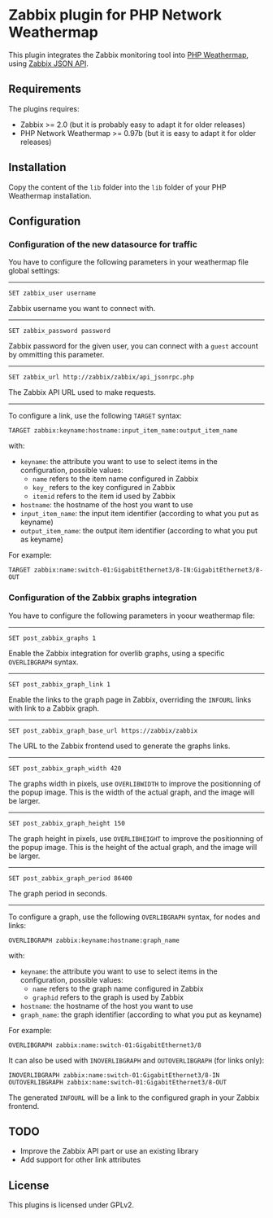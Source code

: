 # Zabbix plugin for PHP Network Weathermap

This plugin integrates the Zabbix monitoring tool into [PHP Weathermap](http://www.network-weathermap.com), using [Zabbix JSON API](https://www.zabbix.com/documentation/2.0/manual/appendix/api/api).

## Requirements

The plugins requires:
* Zabbix >= 2.0 (but it is probably easy to adapt it for older releases)
* PHP Network Weathermap >= 0.97b (but it is easy to adapt it for older releases)

## Installation

Copy the content of the `lib` folder into the `lib` folder of your PHP Weathermap installation.

## Configuration

### Configuration of the new datasource for traffic

You have to configure the following parameters in your weathermap file global settings:

---

`SET zabbix_user username`

Zabbix username you want to connect with.

---

`SET zabbix_password password`

Zabbix password for the given user, you can connect with a `guest` account by ommitting this parameter.

---

`SET zabbix_url http://zabbix/zabbix/api_jsonrpc.php`

The Zabbix API URL used to make requests.

---

To configure a link, use the following `TARGET` syntax:

```
TARGET zabbix:keyname:hostname:input_item_name:output_item_name
```

with:

* `keyname`: the attribute you want to use to select items in the configuration, possible values:
  * `name` refers to the item name configured in Zabbix
  * `key_` refers to the key configured in Zabbix
  * `itemid` refers to the item id used by Zabbix
* `hostname`: the hostname of the host you want to use
* `input_item_name`: the input item identifier (according to what you put as keyname)
* `output_item_name`: the output item identifier (according to what you put as keyname)

For example:

```
TARGET zabbix:name:switch-01:GigabitEthernet3/8-IN:GigabitEthernet3/8-OUT
```

### Configuration of the Zabbix graphs integration

You have to configure the following parameters in yoour weathermap file:

---

`SET post_zabbix_graphs 1`

Enable the Zabbix integration for overlib graphs, using a specific `OVERLIBGRAPH` syntax.

---

`SET post_zabbix_graph_link 1`

Enable the links to the graph page in Zabbix, overriding the `INFOURL` links with link to a Zabbix graph.

---

`SET post_zabbix_graph_base_url https://zabbix/zabbix`

The URL to the Zabbix frontend used to generate the graphs links.

---

`SET post_zabbix_graph_width 420`

The graphs width in pixels, use `OVERLIBWIDTH` to improve the positionning of the popup image. This is the width of the actual graph, and the image will be larger.

---

`SET post_zabbix_graph_height 150`

The graph height in pixels, use `OVERLIBHEIGHT` to improve the positionning of the popup image. This is the height of the actual graph, and the image will be larger.

---

`SET post_zabbix_graph_period 86400`

The graph period in seconds.

---

To configure a graph, use the following `OVERLIBGRAPH` syntax, for nodes and links:

```
OVERLIBGRAPH zabbix:keyname:hostname:graph_name
```

with:

* `keyname`: the attribute you want to use to select items in the configuration, possible values:
  * `name` refers to the graph name configured in Zabbix
  * `graphid` refers to the graph is used by Zabbix
* `hostname`: the hostname of the host you want to use
* `graph_name`: the graph identifier (according to what you put as keyname)

For example:

```
OVERLIBGRAPH zabbix:name:switch-01:GigabitEthernet3/8
```

It can also be used with `INOVERLIBGRAPH` and `OUTOVERLIBGRAPH` (for links only):

```
INOVERLIBGRAPH zabbix:name:switch-01:GigabitEthernet3/8-IN
OUTOVERLIBGRAPH zabbix:name:switch-01:GigabitEthernet3/8-OUT
```

The generated `INFOURL` will be a link to the configured graph in your Zabbix frontend.

## TODO

* Improve the Zabbix API part or use an existing library
* Add support for other link attributes

## License

This plugins is licensed under GPLv2.
